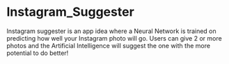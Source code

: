 # Instagram_Suggester

Instagram suggester is an app idea where a Neural Network is trained on predicting how well your Instagram photo will go. Users can give 2 or more photos and the Artificial Intelligence will suggest the one with the more potential to do better!
